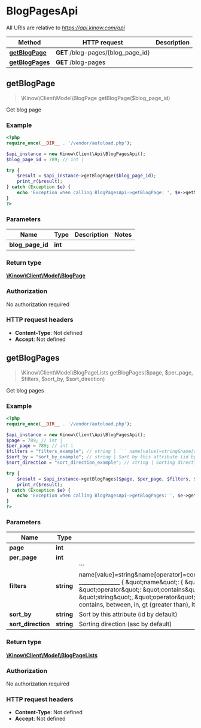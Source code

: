 # BlogPagesApi

All URIs are relative to *https://api.kinow.com/api*

Method | HTTP request | Description
------------- | ------------- | -------------
[**getBlogPage**](#getBlogPage) | **GET** /blog-pages/{blog_page_id} | 
[**getBlogPages**](#getBlogPages) | **GET** /blog-pages | 


## **getBlogPage**
> \Kinow\Client\Model\BlogPage getBlogPage($blog_page_id)



Get blog page

### Example
```php
<?php
require_once(__DIR__ . '/vendor/autoload.php');

$api_instance = new Kinow\Client\Api\BlogPagesApi();
$blog_page_id = 789; // int | 

try {
    $result = $api_instance->getBlogPage($blog_page_id);
    print_r($result);
} catch (Exception $e) {
    echo 'Exception when calling BlogPagesApi->getBlogPage: ', $e->getMessage(), PHP_EOL;
}
?>
```

### Parameters

Name | Type | Description  | Notes
------------- | ------------- | ------------- | -------------
 **blog_page_id** | **int**|  |

### Return type

[**\Kinow\Client\Model\BlogPage**](#BlogPage)

### Authorization

No authorization required

### HTTP request headers

 - **Content-Type**: Not defined
 - **Accept**: Not defined

## **getBlogPages**
> \Kinow\Client\Model\BlogPageLists getBlogPages($page, $per_page, $filters, $sort_by, $sort_direction)



Get blog pages

### Example
```php
<?php
require_once(__DIR__ . '/vendor/autoload.php');

$api_instance = new Kinow\Client\Api\BlogPagesApi();
$page = 789; // int | 
$per_page = 789; // int | 
$filters = "filters_example"; // string | ``` name[value]=string&name[operator]=contains&date_add[value]=string&date_add[operator]=lt _______________  { \"name\": { \"value\": \"string\", \"operator\": \"contains\" }, \"date_add\": { \"value\": \"string\", \"operator\": \"lt\" } } ``` Operator can be: strict, contains, between, in, gt (greater than), lt (lower than).
$sort_by = "sort_by_example"; // string | Sort by this attribute (id by default)
$sort_direction = "sort_direction_example"; // string | Sorting direction (asc by default)

try {
    $result = $api_instance->getBlogPages($page, $per_page, $filters, $sort_by, $sort_direction);
    print_r($result);
} catch (Exception $e) {
    echo 'Exception when calling BlogPagesApi->getBlogPages: ', $e->getMessage(), PHP_EOL;
}
?>
```

### Parameters

Name | Type | Description  | Notes
------------- | ------------- | ------------- | -------------
 **page** | **int**|  | [optional]
 **per_page** | **int**|  | [optional]
 **filters** | **string**| &#x60;&#x60;&#x60; name[value]&#x3D;string&amp;name[operator]&#x3D;contains&amp;date_add[value]&#x3D;string&amp;date_add[operator]&#x3D;lt _______________  { \&quot;name\&quot;: { \&quot;value\&quot;: \&quot;string\&quot;, \&quot;operator\&quot;: \&quot;contains\&quot; }, \&quot;date_add\&quot;: { \&quot;value\&quot;: \&quot;string\&quot;, \&quot;operator\&quot;: \&quot;lt\&quot; } } &#x60;&#x60;&#x60; Operator can be: strict, contains, between, in, gt (greater than), lt (lower than). | [optional]
 **sort_by** | **string**| Sort by this attribute (id by default) | [optional]
 **sort_direction** | **string**| Sorting direction (asc by default) | [optional]

### Return type

[**\Kinow\Client\Model\BlogPageLists**](#BlogPageLists)

### Authorization

No authorization required

### HTTP request headers

 - **Content-Type**: Not defined
 - **Accept**: Not defined

